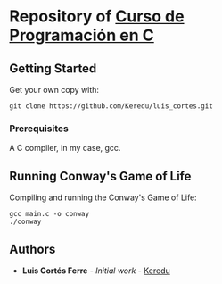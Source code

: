 # Repository of [Curso de Programación en C](https://1984.lsi.us.es/curso-programacion-c/)

## Getting Started

Get your own copy with:
```
git clone https://github.com/Keredu/luis_cortes.git
```
### Prerequisites

A C compiler, in my case, gcc.

## Running Conway's Game of Life

Compiling and running the Conway's Game of Life:
```
gcc main.c -o conway
./conway
```

## Authors

* **Luis Cortés Ferre** - *Initial work* - [Keredu](https://github.com/Keredu)



